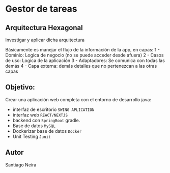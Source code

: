 # Gestor de tareas

## Arquitectura Hexagonal
Investigar y aplicar dicha arquitectura

Bâsicamente es manejar el flujo de la información de la app, en capas:
1 - Dominio: Logica de negocio (no se puede acceder desde afuera)
2 - Casos de uso: Logica de la aplicación
3 - Adaptadores: Se comunica con todas las demás
4 - Capa externa: demás detalles que no pertenezcan a las otras capas

## Objetivo:
Crear una aplicación web completa con el entorno de desarrollo java:
- interfaz de escritorio ``SWING APLICATION``
- interfaz web ``REACT/NEXTJS``
- backend con ``SpringBoot`` gradle.
- Base de datos ``MySQL``
- Dockerizar base de datos ``Docker``
- Unit Testing ``Junit``





## Autor
Santiago Neira